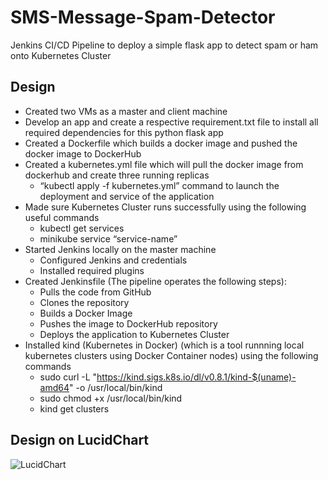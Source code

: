 # SMS-Message-Spam-Detector
Jenkins CI/CD Pipeline to deploy a simple flask app to detect spam or ham onto Kubernetes Cluster

## **Design**
   * Created two VMs as a master and client machine <br>
   * Develop an app and create a respective requirement.txt file to install all required dependencies for this python flask app <br>
   * Created a Dockerfile which builds a docker image and pushed the docker image to DockerHub <br>
   * Created a kubernetes.yml file which will pull the docker image from dockerhub and create three running replicas <br>
       * “kubectl apply -f kubernetes.yml” command to launch the deployment and service of the application 
   * Made sure Kubernetes Cluster runs successfully using the following useful commands 
       * kubectl get services 
       * minikube service “service-name” <br>
   * Started Jenkins locally on the master machine
       * Configured Jenkins and credentials
       * Installed required plugins
   * Created Jenkinsfile (The pipeline operates the following steps):
       * Pulls the code from GitHub
       * Clones the repository
       * Builds a Docker Image
       * Pushes the image to DockerHub repository
       * Deploys the application to Kubernetes Cluster
   * Installed kind (Kubernetes in Docker) (which is a tool runnning local kubernetes clusters using Docker Container nodes) using the following commands
       * sudo curl -L "https://kind.sigs.k8s.io/dl/v0.8.1/kind-$(uname)-amd64" -o /usr/local/bin/kind
       * sudo chmod +x /usr/local/bin/kind
       * kind get clusters
   
   
   ## **Design on LucidChart**
   ![LucidChart](https://user-images.githubusercontent.com/56145174/156444108-f9520ce8-970f-47e0-bbf5-f8c3057b3c75.png)

      

